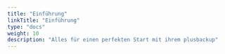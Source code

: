 ```yaml
---
title: "Einführung"
linkTitle: "Einführung"
type: "docs"
weight: 10
description: "Alles für einen perfekten Start mit ihrem plusbackup"
---
```



